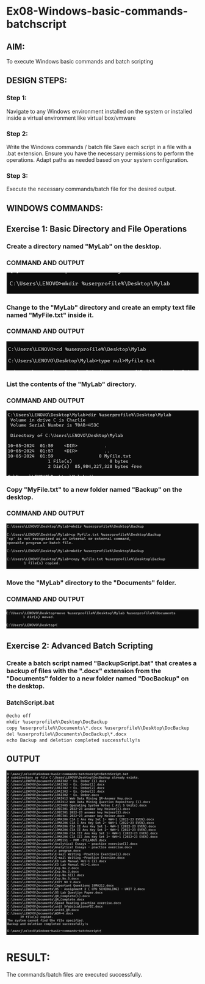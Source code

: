 # Ex08-Windows-basic-commands-batchscript

## AIM:
To execute Windows basic commands and batch scripting

## DESIGN STEPS:

### Step 1:

Navigate to any Windows environment installed on the system or installed inside a virtual environment like virtual box/vmware 

### Step 2:

Write the Windows commands / batch file
Save each script in a file with a .bat extension.
Ensure you have the necessary permissions to perform the operations.
Adapt paths as needed based on your system configuration.
### Step 3:

Execute the necessary commands/batch file for the desired output. 




## WINDOWS COMMANDS:
## Exercise 1: Basic Directory and File Operations
### Create a directory named "MyLab" on the desktop.

### COMMAND AND OUTPUT
![1](1creatmylab.png)

### Change to the "MyLab" directory and create an empty text file named "MyFile.txt" inside it.

### COMMAND AND OUTPUT
![2](2change_and_create_myfile.png)

### List the contents of the "MyLab" directory.

### COMMAND AND OUTPUT

![3](3list_mylab.png)

### Copy "MyFile.txt" to a new folder named "Backup" on the desktop.

### COMMAND AND OUTPUT

![4](4copy_myfile_to_backup.png)

### Move the "MyLab" directory to the "Documents" folder.

### COMMAND AND OUTPUT

![alt text](5move_mylab_to_Documents.png)

## Exercise 2: Advanced Batch Scripting
### Create a batch script named "BackupScript.bat" that creates a backup of files with the ".docx" extension from the "Documents" folder to a new folder named "DocBackup" on the desktop.

### BatchScript.bat
```
@echo off
mkdir %userprofile%\Desktop\DocBackup
copy %userprofile%\Documents\*.docx %userprofile%\Desktop\DocBackup
del %userprofile%\Documents\DocBackup\*.docx
echo Backup and deletion completed successfully!s
```

## OUTPUT

![Bacth_script_output](BatchscriptOutput.png)


# RESULT:
The commands/batch files are executed successfully.

